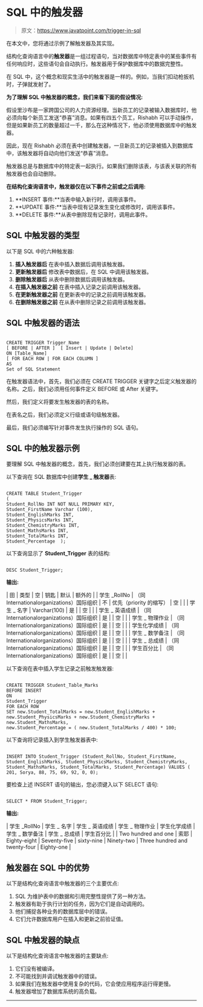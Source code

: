 # SQL 中的触发器

> 原文：<https://www.javatpoint.com/trigger-in-sql>

在本文中，您将通过示例了解触发器及其实现。

结构化查询语言中的**触发器**是一组过程语句，当对数据库中特定表中的某些事件有任何响应时，这些语句会自动执行。触发器用于保护数据库中的数据完整性。

在 SQL 中，这个概念和现实生活中的触发器是一样的。例如，当我们扣动枪扳机时，子弹就发射了。

**为了理解 SQL 中触发器的概念，我们来看下面的假设情况:**

假设里沙布是一家跨国公司的人力资源经理。当新员工的记录被输入数据库时，他必须向每个新员工发送“恭喜”消息。如果有四五个员工，Rishabh 可以手动操作，但是如果新员工的数量超过一千，那么在这种情况下，他必须使用数据库中的触发器。

因此，现在 Rishabh 必须在表中创建触发器，一旦新员工的记录被插入到数据库中，该触发器将自动向他们发送“恭喜”消息。

触发器总是与数据库中的特定表一起执行。如果我们删除该表，与该表关联的所有触发器也会自动删除。

**在结构化查询语言中，触发器仅在以下事件之前或之后调用:**

1.  **INSERT 事件:**当表中输入新行时，调用该事件。
2.  **UPDATE 事件:**当表中现有记录发生变化或修改时，调用该事件。
3.  **DELETE 事件:**从表中删除现有记录时，调用此事件。

## SQL 中触发器的类型

以下是 SQL 中的六种触发器:

1.  **插入触发器后**
    在表中插入数据后调用该触发器。
2.  **更新触发器后**
    修改表中数据后，在 SQL 中调用该触发器。
3.  **删除触发器后**
    从表中删除数据后调用该触发器。
4.  **在插入触发器之前**
    在表中插入记录之前调用该触发器。
5.  **在更新触发器之前**
    在更新表中的记录之前调用该触发器。
6.  **在删除触发器之前**
    在从表中删除记录之前调用该触发器。

## SQL 中触发器的语法

```

CREATE TRIGGER Trigger_Name
[ BEFORE | AFTER ]  [ Insert | Update | Delete]
ON [Table_Name]
[ FOR EACH ROW | FOR EACH COLUMN ]
AS
Set of SQL Statement

```

在触发器语法中，首先，我们必须在 CREATE TRIGGER 关键字之后定义触发器的名称。之后，我们必须用任何事件定义 BEFORE 或 After 关键字。

然后，我们定义将要发生触发器的表的名称。

在表名之后，我们必须定义行级或语句级触发器。

最后，我们必须编写针对事件发生执行操作的 SQL 语句。

## SQL 中的触发器示例

要理解 SQL 中触发器的概念，首先，我们必须创建要在其上执行触发器的表。

以下查询在 SQL 数据库中创建**学生 _ 触发器**表:

```

CREATE TABLE Student_Trigger
(
Student_RollNo INT NOT NULL PRIMARY KEY,
Student_FirstName Varchar (100),
Student_EnglishMarks INT,
Student_PhysicsMarks INT, 
Student_ChemistryMarks INT,
Student_MathsMarks INT,
Student_TotalMarks INT,
Student_Percentage  );

```

以下查询显示了 **Student_Trigger** 表的结构:

```

DESC Student_Trigger;

```

**输出:**

| 田 | 类型 | 空 | 钥匙 | 默认 | 额外的 |
| 学生 _RollNo | （同 Internationalorganizations）国际组织 | 不 | 优先（priority 的缩写） | 空 |  |
| 学生 _ 名字 | Varchar(100) | 是 |  | 空 |  |
| 学生 _ 英语成绩 | （同 Internationalorganizations）国际组织 | 是 |  | 空 |  |
| 学生 _ 物理作业 | （同 Internationalorganizations）国际组织 | 是 |  | 空 |  |
| 学生化学成绩 | （同 Internationalorganizations）国际组织 | 是 |  | 空 |  |
| 学生 _ 数学备注 | （同 Internationalorganizations）国际组织 | 是 |  | 空 |  |
| 学生 _ 总成绩 | （同 Internationalorganizations）国际组织 | 是 |  | 空 |  |
| 学生百分比 | （同 Internationalorganizations）国际组织 | 是 |  | 空 |  |

以下查询在表中插入学生记录之前触发触发器:

```

CREATE TRIGGER Student_Table_Marks
BEFORE INSERT
ON
Student_Trigger
FOR EACH ROW
SET new.Student_TotalMarks = new.Student_EnglishMarks + new.Student_PhysicsMarks + new.Student_ChemistryMarks + new.Student_MathsMarks, 
new.Student_Percentage = ( new.Student_TotalMarks / 400) * 100;

```

以下查询将记录插入到学生触发器表中:

```

INSERT INTO Student_Trigger (Student_RollNo, Student_FirstName, Student_EnglishMarks, Student_PhysicsMarks, Student_ChemistryMarks, Student_MathsMarks, Student_TotalMarks, Student_Percentage) VALUES ( 201, Sorya, 88, 75, 69, 92, 0, 0);

```

要检查上述 INSERT 语句的输出，您必须键入以下 SELECT 语句:

```

SELECT * FROM Student_Trigger;

```

**输出:**

| 学生 _RollNo | 学生 _ 名字 | 学生 _ 英语成绩 | 学生 _ 物理作业 | 学生化学成绩 | 学生 _ 数学备注 | 学生 _ 总成绩 | 学生百分比 |
| Two hundred and one | 索耶 | Eighty-eight | Seventy-five | sixty-nine | Ninety-two | Three hundred and twenty-four | Eighty-one |

## 触发器在 SQL 中的优势

以下是结构化查询语言中触发器的三个主要优点:

1.  SQL 为维护表中的数据和引用完整性提供了另一种方法。
2.  触发器有助于执行计划的任务，因为它们是自动调用的。
3.  他们捕捉各种业务的数据库层中的错误。
4.  它们允许数据库用户在插入和更新之前验证值。

## SQL 中触发器的缺点

以下是结构化查询语言中触发器的主要缺点:

1.  它们没有被编译。
2.  不可能找到并调试触发器中的错误。
3.  如果我们在触发器中使用复杂的代码，它会使应用程序运行得更慢。
4.  触发器增加了数据库系统的高负载。

* * *